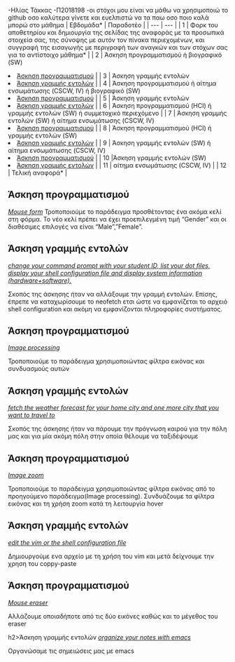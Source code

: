 -Ηλίας Τάκκας 
-Π2018198
-οι στόχοι μου είναι να μάθω να χρησιμοποιώ το github οσο καλύτερα γίνετε και ευελπιστώ να τα παω οσο ποιο καλά μπορώ στο μάθημα
| Εβδομάδα* | Παραδοτέο |
| --- | --- |
| 1 | Φορκ του αποθετηρίου και δημιουργία της σελίδας της αναφοράς με τα προσωπικά στοιχεία σας, της σύνοψης με αυτόν τον πίνακα περιεχομένων, και συγγραφή της εισαγωγής με περιγραφή των αναγκών και των στόχων σας για το αντίστοιχο μάθημα* |
| 2 | Άσκηση προγραμματισμού ή βιογραφικό  (SW) <li><a href="#Άσκηση προγραμματισμού"></span> <span class="toctext">Άσκηση προγραμματισμού</span></a> |
| 3 | Άσκηση γραμμής εντολών <li><a href="#Άσκηση γραμμής εντολών"></span> <span class="toctext">Άσκηση γραμμής εντολών</span></a> |
| 4 | Άσκηση προγραμματισμού ή αίτημα ενσωμάτωσης (CSCW, IV) ή βιογραφικό  (SW)<li><a href="#Άσκηση προγραμματισμού"></span> <span class="toctext">Άσκηση προγραμματισμού</span></a> |
| 5 | Άσκηση γραμμής εντολών  <li><a href="#Άσκηση γραμμής εντολών"></span> <span class="toctext">Άσκηση γραμμής εντολών</span></a> |
| 6 | Άσκηση προγραμματισμού (HCI) ή γραμμής εντολών (SW) ή συμμετοχικό περιεχόμενο   |
| 7 | Άσκηση γραμμής εντολών (SW) ή αίτημα ενσωμάτωσης (CSCW, IV) <li><a href="#Άσκηση προγραμματισμού"></span> <span class="toctext">Άσκηση προγραμματισμού</span></a> |
| 8 | Άσκηση προγραμματισμού (HCI) ή γραμμής εντολών (SW) <li><a href="#Άσκηση γραμμής εντολών"></span> <span class="toctext">Άσκηση γραμμής εντολών</span></a> |
| 9 | Άσκηση γραμμής εντολών (SW) ή αίτημα ενσωμάτωσης (CSCW, IV)<li><a href="#Άσκηση προγραμματισμού"></span> <span class="toctext">Άσκηση προγραμματισμού</span></a> |
| 10 |Άσκηση γραμμής εντολών (SW) <li><a href="#Άσκηση γραμμής εντολών"></span> <span class="toctext">Άσκηση γραμμής εντολών</span></a> |
| 11 | αίτημα ενσωμάτωσης (CSCW, IV) |
| 12 | Τελική αναφορά* |

<h2><span id="Άσκηση προγραμματισμού">Άσκηση προγραμματισμού</span></h2>
<i><a href= "https://github.com/eliastk09/gr/blob/gh-pages/_remix/mouse-form.md" tittle=“Mouse form”>Mouse form</a></i>
Τροποποιούμε το παράδειγμα προσθέτοντας ένα ακόμα κελί στη φόρμα. Το νέο κελί πρέπει να έχει προεπιλεγμένη τιμή “Gender” και οι διαθέσιμες επιλογές να είναι “Male”,”Female”. 


<h2><span id="Άσκηση γραμμής εντολών">Άσκηση γραμμής εντολών</span></h2>
<i><a href= "https://asciinema.org/a/383705" 
tittle=" change your command prompt with your student ID, list your dot files, display your shell configuration file and display system information (hardware+software).">change your command prompt with your student ID, list your dot files, display your shell configuration file and display system information (hardware+software).</a></i>

Σκοπός της άσκησης ήταν να αλλάξουμε την γραμμή εντολών. Επίσης, έπρεπε να καταχωρίσουμε το neofetch  ετσι ώστε να εμφανίζεται το αρχειό shell configuration και ακόμη να εμφανίζονται πληροφορίες συστήματος. 

<h2><span id="Άσκηση προγραμματισμού">Άσκηση προγραμματισμού</span></h2>
<i><a href= "https://github.com/eliastk09/gr/blob/gh-pages/_remix/clock-processing.md" tittle=“ Image processing”>Image processing</a></i>

Τροποποιούμε το παράδειγμα χρησιμοποιώντας φίλτρα εικόνας και συνδυασμούς αυτών 

<h2><span id="Άσκηση γραμμής εντολών">Άσκηση γραμμής εντολών</span></h2>
<i><a href= "https://asciinema.org/a/383709"
 tittle="fetch the weather forecast for your home city and one more city that you want to travel to">fetch the weather forecast for your home city and one more city that you want to travel to</a></i>
 
 Σκοπός της άσκησης ήταν να πάρουμε την πρόγνωση καιρού για την πόλη μας και για μία ακόμη πόλη στην οποία θέλουμε να ταξιδέψουμε
      
<h2><span id="Άσκηση προγραμματισμού">Άσκηση προγραμματισμού</span></h2>
<i><a href= "https://github.com/eliastk09/gr/blob/gh-pages/_remix/image-zoom.md" tittle=“ Image zoom”>Image zoom</a></i>

Τροποποιούμε το παράδειγμα χρησιμοποιώντας φίλτρα εικόνας από το προηγούμενο παράδειγμα(Image processing). Συνδυάζουμε τα φίλτρα εικόνας και τη χρήση zoom κατά τη λειτουργία hover

<h2><span id="Άσκηση γραμμής εντολών">Άσκηση γραμμής εντολών</span></h2>
<i><a href= "https://asciinema.org/a/383712"
      tittle="edit the vim or the shell configuration file">edit the vim or the shell configuration file</a></i>
      
Δημιουργούμε ενα αρχείο με τη χρήση του vim και μετά δείχνουμε την χρηση του coppy-paste 

<h2><span id="Άσκηση προγραμματισμού">Άσκηση προγραμματισμού</span></h2>
<i><a href= "https://github.com/eliastk09/gr/blob/gh-pages/_remix/mouse-eraser.md" tittle=“Mouse eraser”>Mouse eraser</a></i>

Αλλάζουμε οποιαδήποτε από τις δύο εικόνες καθώς και το μέγεθος του eraser

h2><span id="Άσκηση γραμμής εντολών">Άσκηση γραμμής εντολών</span></h2>
<i><a href= "https://asciinema.org/a/383931"
      tittle="organize your notes with emacs">organize your notes with emacs</a></i>
      
Οργανώσαμε τις σημειώσεις μας με emacs

